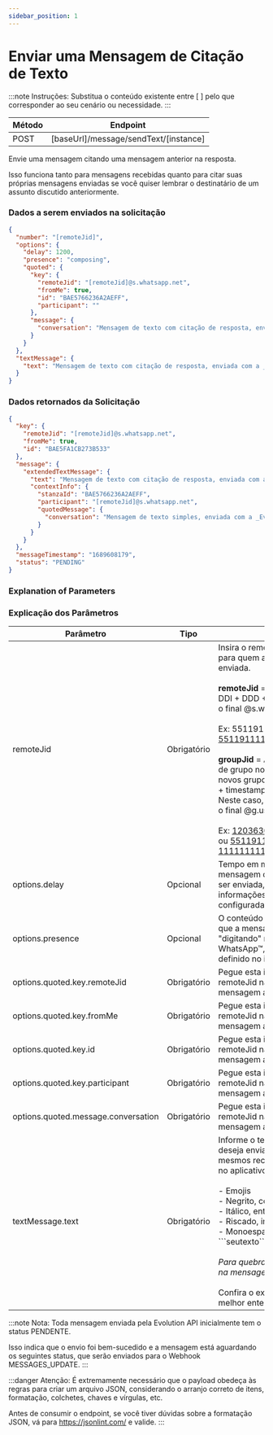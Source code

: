 ```yaml
---
sidebar_position: 1
---
```


# Enviar uma Mensagem de Citação de Texto

:::note Instruções:
Substitua o conteúdo existente entre [  ] pelo que corresponder ao seu cenário ou necessidade.
:::

| Método | Endpoint                                  |
| ------ | ----------------------------------------- |
| POST   | [baseUrl]/message/sendText/[instance] |

Envie uma mensagem citando uma mensagem anterior na resposta.

Isso funciona tanto para mensagens recebidas quanto para citar suas próprias mensagens enviadas se você quiser lembrar o destinatário de um assunto discutido anteriormente.

### Dados a serem enviados na solicitação

```json title=Payload
{
  "number": "[remoteJid]",
  "options": {
    "delay": 1200,
    "presence": "composing",
    "quoted": {
      "key": {
        "remoteJid": "[remoteJid]@s.whatsapp.net",
        "fromMe": true,
        "id": "BAE5766236A2AEFF",
        "participant": ""
      },
      "message": {
        "conversation": "Mensagem de texto com citação de resposta, enviada com a _Evolution-API_ 🚀.\n\nAqui você pode enviar textos em *negrito*, _itálico_, ~riscado~ e `monoespaçado`.\n\nVocê também pode usar qualquer emoticon disponível no WhatsApp, como estes exemplos abaixo:\n\n😉🤣🤩🤝👏👍🙏"
      }
    }
  },
  "textMessage": {
    "text": "Mensagem de texto com citação de resposta, enviada com a _Evolution-API_ 🚀.\n\nAqui você pode enviar textos em *negrito*, _itálico_, ~riscado~ e `monoespaçado`.\n\nVocê também pode usar qualquer emoticon disponível no WhatsApp, como estes exemplos abaixo:\n\n😉🤣🤩🤝👏👍🙏"
  }
}
```

### Dados retornados da Solicitação

```json title=Result
{
  "key": {
    "remoteJid": "[remoteJid]@s.whatsapp.net",
    "fromMe": true,
    "id": "BAE5FA1CB273B533"
  },
  "message": {
    "extendedTextMessage": {
      "text": "Mensagem de texto com citação de resposta, enviada com a _Evolution-API_ 🚀.\n\nAqui você pode enviar textos em *negrito*, _itálico_, ~riscado~ e `monoespaçado`.\n\nVocê também pode usar qualquer emoticon disponível no WhatsApp, como estes exemplos abaixo:\n\n😉🤣🤩🤝👏👍🙏",
      "contextInfo": {
        "stanzaId": "BAE5766236A2AEFF",
        "participant": "[remoteJid]@s.whatsapp.net",
        "quotedMessage": {
          "conversation": "Mensagem de texto simples, enviada com a _Evolution-API_ 🚀.\n\nAqui você pode enviar textos em *negrito*, _itálico_, ~riscado~ e `monoespaçado`.\n\nVocê também pode usar qualquer emoticon disponível no WhatsApp, como estes exemplos abaixo:\n\n😉🤣🤩🤝👏👍🙏"
        }
      }
    }
  },
  "messageTimestamp": "1689608179",
  "status": "PENDING"
}
```

### Explanation of Parameters

### Explicação dos Parâmetros

<!-- prettier-ignore -->
Parâmetro | Tipo | Descrição
-|-|-
remoteJid | Obrigatório | Insira o remoteJid ou groupJid para quem a mensagem será enviada. <br /><br /> **remoteJid** = Número no formato DDI + DDD + Número, com ou sem o final @s.whatsapp.net. <br /><br />Ex: 5511911111111 ou 5511911111111@s.whatsapp.net <br /><br />**groupJid** = Aceita o identificador de grupo no formato hash para novos grupos, ou remoteJid + "-" + timestamp para grupos antigos. Neste caso, é obrigatório informar o final @g.us.<br /><br />Ex: 120363024158769234@g.us ou 5511911111111-1111111111@g.us
options.delay | Opcional | Tempo em milissegundos que a mensagem deve esperar antes de ser enviada, mostrando as informações de presença configuradas no próximo item.
options.presence | Opcional | O conteúdo "composing" fará com que a mensagem apareça como "digitando" no menu superior do WhatsApp™, durante o tempo definido no item anterior.
options.quoted.key.remoteJid | Obrigatório | Pegue esta informação do remoteJid na chave do objeto da mensagem a ser citada.
options.quoted.key.fromMe | Obrigatório | Pegue esta informação do remoteJid na chave do objeto da mensagem a ser citada.
options.quoted.key.id | Obrigatório | Pegue esta informação do remoteJid na chave do objeto da mensagem a ser citada.
options.quoted.key.participant | Obrigatório | Pegue esta informação do remoteJid na chave do objeto da mensagem a ser citada.
options.quoted.message.conversation | Obrigatório | Pegue esta informação do remoteJid na chave do objeto da mensagem a ser citada.
textMessage.text | Obrigatório | Informe o texto da mensagem que deseja enviar, podendo usar os mesmos recursos que você usaria no aplicativo ou na web, que são:<br /><br /> - Emojis<br /> - Negrito, coloque \*seutexto\* <br /> - Itálico, entre \_seutexto\_ <br /> - Riscado, insira \~seutexto\~ <br /> - Monoespaçado entre \```seutexto\``` <br /><br /> _Para quebrar uma linha, insira "\n" na mensagem._ <br /><br /> Confira o exemplo no payload para melhor entendimento.

:::note Nota:
Toda mensagem enviada pela Evolution API inicialmente tem o status PENDENTE.

Isso indica que o envio foi bem-sucedido e a mensagem está aguardando os seguintes status, que serão enviados para o Webhook MESSAGES_UPDATE.
:::

:::danger Atenção:
É extremamente necessário que o payload obedeça às regras para criar um arquivo JSON, considerando o arranjo correto de itens, formatação, colchetes, chaves e vírgulas, etc.

Antes de consumir o endpoint, se você tiver dúvidas sobre a formatação JSON, vá para https://jsonlint.com/ e valide.
:::

